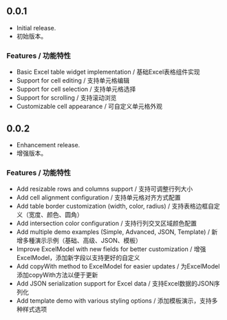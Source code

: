 ## 0.0.1

* Initial release.
* 初始版本。

### Features / 功能特性

* Basic Excel table widget implementation / 基础Excel表格组件实现
* Support for cell editing / 支持单元格编辑
* Support for cell selection / 支持单元格选择
* Support for scrolling / 支持滚动浏览
* Customizable cell appearance / 可自定义单元格外观

## 0.0.2

* Enhancement release.
* 增强版本。

### Features / 功能特性

* Add resizable rows and columns support / 支持可调整行列大小
* Add cell alignment configuration / 支持单元格对齐方式配置
* Add table border customization (width, color, radius) / 支持表格边框自定义（宽度、颜色、圆角）
* Add intersection color configuration / 支持行列交叉区域颜色配置
* Add multiple demo examples (Simple, Advanced, JSON, Template) / 新增多種演示示例（基础、高级、JSON、模板）
* Improve ExcelModel with new fields for better customization / 增强ExcelModel，添加新字段以支持更好的自定义
* Add copyWith method to ExcelModel for easier updates / 为ExcelModel添加copyWith方法以便于更新
* Add JSON serialization support for Excel data / 支持Excel数据的JSON序列化
* Add template demo with various styling options / 添加模板演示，支持多种样式选项